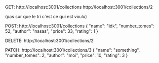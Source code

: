 GET:
http://localhost:3001/collections
http://localhost:3001/collections/2

(pas sur que le tri c'est ce qui est voulu)

POST:
http://localhost:3001/collections
{
"name": "idk",
"number_tomes": 52,
"author": "nasas",
"price": 33,
"rating": 1
}

DELETE:
http://localhost:3001/collections/2

PATCH:
http://localhost:3001/collections/3
{
"name": "something",
"number_tomes": 2,
"author": "moi",
"price": 10,
"rating": 3
}
